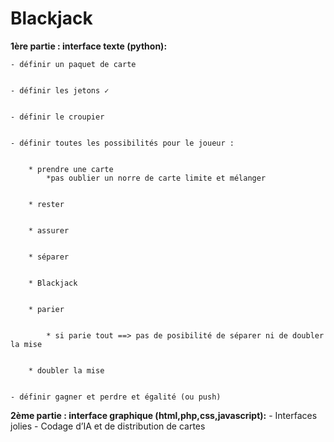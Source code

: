 # Blackjack
**1ère partie : interface texte (python):**

    - définir un paquet de carte


    - définir les jetons ✓


    - définir le croupier


    - définir toutes les possibilités pour le joueur :


        * prendre une carte
            *pas oublier un norre de carte limite et mélanger 


        * rester


        * assurer


        * séparer


        * Blackjack


        * parier


            * si parie tout ==> pas de posibilité de séparer ni de doubler la mise


        * doubler la mise


    - définir gagner et perdre et égalité (ou push)


**2ème partie : interface graphique (html,php,css,javascript):**
    - Interfaces jolies
    - Codage d’IA et de distribution de cartes

    
